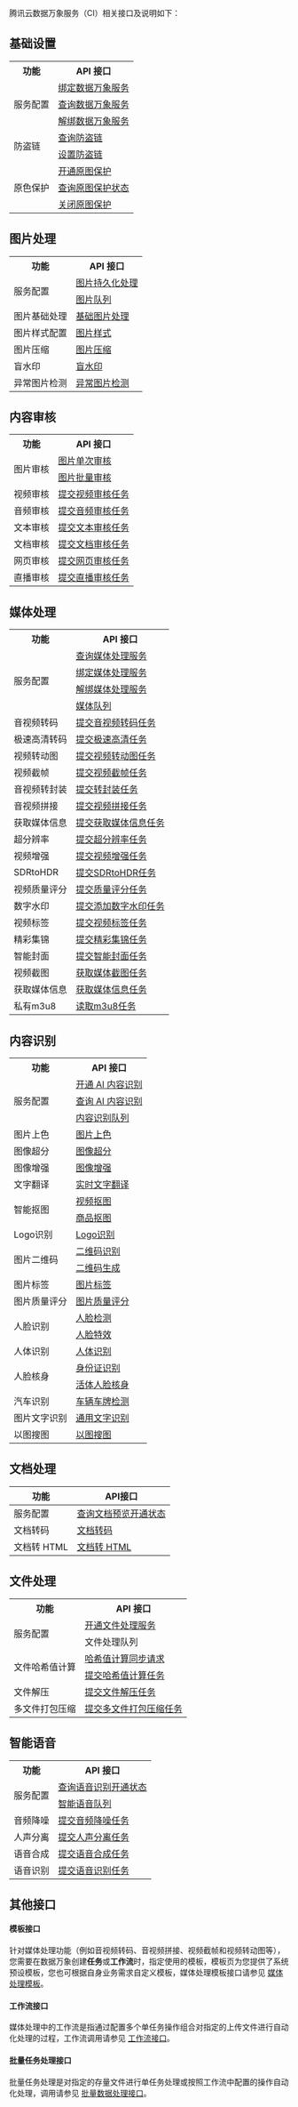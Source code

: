 腾讯云数据万象服务（CI）相关接口及说明如下：



## 基础设置


<table>
        <tr>
                <th>功能</th>
                <th>API 接口</td>
        </tr>
        <tr>
                <td rowspan="3">服务配置</td>
                <td><a href="https://cloud.tencent.com/document/product/460/30108">绑定数据万象服务</a></td>
        </tr>
        <tr>
                <td><a href="https://cloud.tencent.com/document/product/460/30109">查询数据万象服务</a></td>
        </tr>
				<tr>
                <td><a href="https://cloud.tencent.com/document/product/460/30110">解绑数据万象服务</a></td>
        </tr>
				 <tr>
                <td rowspan="2">防盗链</td>
                <td><a href="https://cloud.tencent.com/document/product/460/30115">查询防盗链</a></td>
        </tr>
        <tr>
                <td><a href="https://cloud.tencent.com/document/product/460/30116">设置防盗链</a></td>
        </tr>
				<tr>
                <td rowspan="3">原色保护</td>
                <td><a href="https://cloud.tencent.com/document/product/460/30121">开通原图保护</a></td>
        </tr>
        <tr>
                <td><a href="https://cloud.tencent.com/document/product/460/30120">查询原图保护状态</a></td>
        </tr>
				<tr>
                <td><a href="https://cloud.tencent.com/document/product/460/30122">关闭原图保护</a></td>
        </tr>
				
</table>


## 图片处理

<table>
        <tr>
                <th>功能</th>
                <th>API 接口</td>
        </tr>
        <tr>
                <td rowspan="2">服务配置</td>
                <td><a href="https://cloud.tencent.com/document/product/460/18147">图片持久化处理</a></td>
        </tr>
        <tr>
                <td><a href="https://cloud.tencent.com/document/product/460/79392">图片队列</a></td>
        </tr>
				<tr>
                <td>图片基础处理</td>
                <td><a href="https://cloud.tencent.com/document/product/460/6924">基础图片处理</a></td>
        <tr>
                <td>图片样式配置</td>
                <td><a href="https://cloud.tencent.com/document/product/460/53508">图片样式</a></td>
			 </tr>
			 <tr>
                <td>图片压缩</td>
                <td><a href="https://cloud.tencent.com/document/product/460/53509">图片压缩</a></td>
        <tr>
                <td>盲水印  </td>
                <td><a href="https://cloud.tencent.com/document/product/460/19017">盲水印  </a></td>
			 </tr>
			 <tr>
                <td>异常图片检测  </td>
                <td><a href="https://cloud.tencent.com/document/product/460/75997">异常图片检测  </a></td>
			 </tr>
</table>			

## 内容审核

<table>
        <tr>
                <th>功能</th>
                <th>API 接口</td>
        </tr>
        <tr>
                <td rowspan="2">图片审核</td>
                <td><a href="https://cloud.tencent.com/document/product/460/37318">图片单次审核</a></td>
        </tr>
        <tr>
                <td><a href="https://cloud.tencent.com/document/product/460/63594">图片批量审核</a></td>
        </tr>
				<tr>
                <td>视频审核</td>
                <td><a href="https://cloud.tencent.com/document/product/460/46427">提交视频审核任务</a></td>
        <tr>
                <td>音频审核 </td>
                <td><a href="https://cloud.tencent.com/document/product/460/53395">提交音频审核任务</a></td>
			 </tr>
			 <tr>
                <td> 文本审核</td>
                <td><a href="https://cloud.tencent.com/document/product/460/56285">提交文本审核任务</a></td>
        <tr>
                <td>文档审核   </td>
                <td><a href="https://cloud.tencent.com/document/product/460/59380">提交文档审核任务  </a></td>
			 </tr>
			 <tr>
                <td>网页审核  </td>
                <td><a href="https://cloud.tencent.com/document/product/460/63968">提交网页审核任务  </a></td>
			 </tr>
			 	 <tr>
                <td>直播审核  </td>
                <td><a href="https://cloud.tencent.com/document/product/460/76261">提交直播审核任务  </a></td>
			 </tr>
</table>			



## 媒体处理
<table>
        <tr>
                <th>功能</th>
                <th>API 接口</td>
        </tr>
        <tr>
                <td rowspan="4">服务配置 </td>
                <td><a href="https://cloud.tencent.com/document/product/460/38914">查询媒体处理服务</a></td>
        </tr>
        <tr>
                <td><a href="https://cloud.tencent.com/document/product/460/72823">绑定媒体处理服务</a></td>
        </tr>
				<tr>
                <td><a href="https://cloud.tencent.com/document/product/460/79399">解绑媒体处理服务</a></td>
        <tr>
                <td><a href="https://cloud.tencent.com/document/product/460/38908">媒体队列</a></td>
			 </tr>
        <tr>
                <td>音视频转码   </td>
                <td><a href="https://cloud.tencent.com/document/product/460/76913">提交音视频转码任务  </a></td>
			 </tr>
			 <tr>
                <td>极速高清转码  </td>
                <td><a href="https://cloud.tencent.com/document/product/460/78248">提交极速高清任务  </a></td>
			 </tr>
			 	 <tr>
                <td>视频转动图   </td>
                <td><a href="https://cloud.tencent.com/document/product/460/76900">提交视频转动图任务  </a></td>
			 </tr>
			 <tr>
                <td>视频截帧   </td>
                <td><a href="https://cloud.tencent.com/document/product/460/76910">提交视频截帧任务  </a></td>
			 </tr>
			 <tr>
                <td>音视频转封装  </td>
                <td><a href="https://cloud.tencent.com/document/product/460/76908">提交转封装任务  </a></td>
			 </tr>
			 	 <tr>
                <td>音视频拼接   </td>
                <td><a href="https://cloud.tencent.com/document/product/460/76901">提交视频拼接任务  </a></td>
			 </tr>
			 <tr>
                <td>获取媒体信息   </td>
                <td><a href="https://cloud.tencent.com/document/product/460/76904">提交获取媒体信息任务  </a></td>
			 </tr>
			 <tr>
                <td>超分辨率  </td>
                <td><a href="https://cloud.tencent.com/document/product/460/76912">提交超分辨率任务  </a></td>
			 </tr>
			 	 <tr>
                <td>视频增强    </td>
                <td><a href="https://cloud.tencent.com/document/product/460/76916">提交视频增强任务  </a></td>
			 </tr>
			 <tr>
                <td>SDRtoHDR   </td>
                <td><a href="https://cloud.tencent.com/document/product/460/76907">提交SDRtoHDR任务  </a></td>
			 </tr>
			 <tr>
                <td>视频质量评分  </td>
                <td><a href="https://cloud.tencent.com/document/product/460/76906">提交质量评分任务  </a></td>
			 </tr>
			 	 <tr>
                <td>数字水印  </td>
                <td><a href="https://cloud.tencent.com/document/product/460/76902">提交添加数字水印任务  </a></td>
			 </tr>
			 			 <tr>
                <td> 视频标签 </td>
                <td><a href="https://cloud.tencent.com/document/product/460/76917">提交视频标签任务  </a></td>
			 </tr>
			 <tr>
                <td> 精彩集锦 </td>
                <td><a href="https://cloud.tencent.com/document/product/460/76915">提交精彩集锦任务  </a></td>
			 </tr>
			 	 <tr>
                <td> 智能封面     </td>
                <td><a href="https://cloud.tencent.com/document/product/460/76909">提交智能封面任务 </a></td>
			 </tr>
			 <tr>
                <td>视频截图     </td>
                <td><a href="https://cloud.tencent.com/document/product/460/49283">获取媒体截图任务 </a></td>
			 </tr>
			 <tr>
                <td> 获取媒体信息  </td>
                <td><a href="https://cloud.tencent.com/document/product/460/49284">获取媒体信息任务  </a></td>
			 </tr>
			 	 <tr>
                <td> 私有m3u8  </td>
                <td><a href="https://cloud.tencent.com/document/product/460/63738">读取m3u8任务  </a></td>
			 </tr>
</table>			


## 内容识别
<table>
        <tr>
                <th>功能</th>
                <th>API 接口</td>
        </tr>
        <tr>
                <td rowspan="3">服务配置 </td>
                <td><a href="https://cloud.tencent.com/document/product/460/79593">开通 AI 内容识别</a></td>
        </tr>
        <tr>
                <td><a href="https://cloud.tencent.com/document/product/460/79594">查询 AI 内容识别</a></td>
        </tr>
				<tr>
                <td><a href="https://cloud.tencent.com/document/product/460/79393">内容识别队列</a></td>
        <tr>
                <td>图片上色   </td>
                <td><a href="https://cloud.tencent.com/document/product/460/83794">图片上色  </a></td>
			 </tr>
			 <tr>
                <td>图像超分  </td>
                <td><a href="https://cloud.tencent.com/document/product/460/83793">图像超分  </a></td>
			 </tr>
			 	 <tr>
                <td>图像增强    </td>
                <td><a href="https://cloud.tencent.com/document/product/460/83792">图像增强   </a></td>
			 </tr>
			 <tr>
                <td> 文字翻译   </td>
                <td><a href="https://cloud.tencent.com/document/product/460/83547"> 实时文字翻译</a></td>
			 </tr>
			 <tr>
                <td   rowspan="2"> 智能抠图     </td>
                <td><a href="https://cloud.tencent.com/document/product/460/83973">视频抠图     </a></td>
		  	<tr>
                <td><a href="https://cloud.tencent.com/document/product/460/79735">商品抠图</a></td>
        </tr>					
			 	 <tr>
                <td> Logo识别   </td>
                <td><a href="https://cloud.tencent.com/document/product/460/79736"> Logo识别 </a></td>
			 </tr>
			  <tr>
                <td   rowspan="2"> 图片二维码     </td>
                <td><a href="https://cloud.tencent.com/document/product/460/37513">二维码识别     </a></td>
		  	<tr>
                <td><a href="https://cloud.tencent.com/document/product/460/53491">二维码生成</a></td>
        </tr>	
				<tr>
                <td> 图片标签    </td>
                <td><a href="https://cloud.tencent.com/document/product/460/39082"> 图片标签   </a></td>
			 </tr>
			 	<tr>
                <td>图片质量评分    </td>
                <td><a href="https://cloud.tencent.com/document/product/460/63228">图片质量评分   </a></td>
			 </tr>
			  <tr>
                <td   rowspan="2"> 人脸识别      </td>
                <td><a href="https://cloud.tencent.com/document/product/460/63223">人脸检测    </a></td>
		  	<tr>
                <td><a href="https://cloud.tencent.com/document/product/460/47197">人脸特效</a></td>
        </tr>	
				<tr>
                <td>  人体识别   </td>
                <td><a href="https://cloud.tencent.com/document/product/460/83196">  人体识别</a></td>
			 </tr>
			 			  <tr>
                <td   rowspan="2"> 人脸核身      </td>
                <td><a href="https://cloud.tencent.com/document/product/460/48638">身份证识别  </a></td>
		  	<tr>
                <td><a href="https://cloud.tencent.com/document/product/460/48641">活体人脸核身</a></td>
        </tr>	
				 <tr>
                <td>汽车识别  </td>
                <td><a href="https://cloud.tencent.com/document/product/460/63225">车辆车牌检测  </a></td>
			 </tr>
			 <tr>
                <td>图片文字识别  </td>
                <td><a href="https://cloud.tencent.com/document/product/460/63227">通用文字识别  </a></td>
			 </tr>
			 	 <tr>
                <td>以图搜图   </td>
                <td><a href="https://cloud.tencent.com/document/product/460/63898">以图搜图   </a></td>
			 </tr>
</table>			

## 文档处理

| 功能        | API接口                                                      |
| ----------- | ------------------------------------------------------------ |
| 服务配置    | [查询文档预览开通状态](https://cloud.tencent.com/document/product/460/46945) |
| 文档转码    | [文档转码](https://cloud.tencent.com/document/product/460/52516) |
| 文档转 HTML | [文档转 HTML](https://cloud.tencent.com/document/product/460/52517) |



## 文件处理

<table>
        <tr>
                <th>功能</th>
                <th>API 接口</td>
        </tr>
        <tr>
                <td rowspan="2">服务配置 </td>
                <td><a href="https://cloud.tencent.com/document/product/460/86377">开通文件处理服务</a></td>
        </tr>
        <tr>
                <td>文件处理队列</td>
        </tr>
				        <tr>
                <td rowspan="2">文件哈希值计算 </td>
                <td><a href="https://cloud.tencent.com/document/product/460/83084">哈希值计算同步请求</a></td>
        </tr>
        <tr>
                <td><a href="https://cloud.tencent.com/document/product/460/83085">提交哈希值计算任务</a></td>
        </tr>
        <tr>
                <td>文件解压     </td>
                <td><a href="https://cloud.tencent.com/document/product/460/83794">提交文件解压任务 </a></td>
			 </tr>
			         <tr>
                <td> 多文件打包压缩  </td>
                <td><a href="https://cloud.tencent.com/document/product/460/83091">提交多文件打包压缩任务 </a></td>
			 </tr>
</table>

## 智能语音

<table>
        <tr>
                <th>功能</th>
                <th>API 接口</td>
        </tr>
        <tr>
                <td rowspan="2">服务配置 </td>
                <td><a href="https://cloud.tencent.com/document/product/460/46232">查询语音识别开通状态</a></td>
        </tr>
        <tr>
                <td><a href="https://cloud.tencent.com/document/product/460/46233">智能语音队列</a></td>
        </tr>
        <tr>
                <td>音频降噪    </td>
                <td><a href="https://cloud.tencent.com/document/product/460/76905">提交音频降噪任务 </a></td>
			 </tr>
			         <tr>
                <td> 人声分离  </td>
                <td><a href="https://cloud.tencent.com/document/product/460/76918">提交人声分离任务 </a></td>
			 </tr>
			 <tr>
                <td>语音合成    </td>
                <td><a href="https://cloud.tencent.com/document/product/460/84797">提交语音合成任务 </a></td>
			 </tr>
			         <tr>
                <td> 语音识别 </td>
                <td><a href="https://cloud.tencent.com/document/product/460/78951">提交语音识别任务 </a></td>
			 </tr>
</table>

## 其他接口

#### 模板接口

针对媒体处理功能（例如音视频转码、音视频拼接、视频截帧和视频转动图等），您需要在数据万象创建**任务**或**工作流**时，指定使用的模板，模板页为您提供了系统预设模板，您也可根据自身业务需求自定义模板，媒体处理模板接口请参见 [媒体处理模板](https://cloud.tencent.com/document/product/460/46490)。

#### 工作流接口

媒体处理中的工作流是指通过配置多个单任务操作组合对指定的上传文件进行自动化处理的过程，工作流调用请参见 [工作流接口](https://cloud.tencent.com/document/product/460/76838)。

#### 批量任务处理接口

批量任务处理是对指定的存量文件进行单任务处理或按照工作流中配置的操作自动化处理，调用请参见 [批量数据处理接口](https://cloud.tencent.com/document/product/460/76843)。
